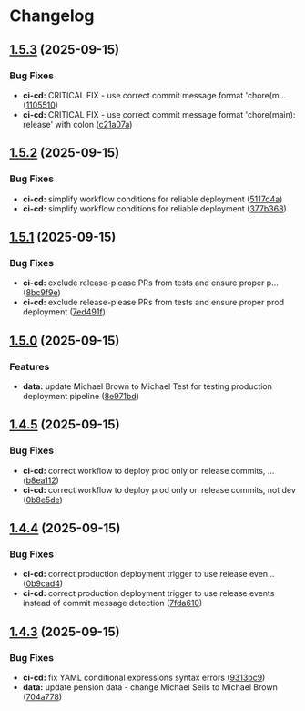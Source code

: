 # Changelog

## [1.5.3](https://github.com/vijayendra-mishra/azure-pension-demo/compare/v1.5.2...v1.5.3) (2025-09-15)


### Bug Fixes

* **ci-cd:** CRITICAL FIX - use correct commit message format 'chore(m… ([1105510](https://github.com/vijayendra-mishra/azure-pension-demo/commit/1105510027432473a91c94f45c6c933827669b41))
* **ci-cd:** CRITICAL FIX - use correct commit message format 'chore(main): release' with colon ([c21a07a](https://github.com/vijayendra-mishra/azure-pension-demo/commit/c21a07a508104d3b4983eb897020f259ce7d325a))

## [1.5.2](https://github.com/vijayendra-mishra/azure-pension-demo/compare/v1.5.1...v1.5.2) (2025-09-15)


### Bug Fixes

* **ci-cd:** simplify workflow conditions for reliable deployment ([5117d4a](https://github.com/vijayendra-mishra/azure-pension-demo/commit/5117d4a90712803639c3dd0d5a9e888d67a93d07))
* **ci-cd:** simplify workflow conditions for reliable deployment ([377b368](https://github.com/vijayendra-mishra/azure-pension-demo/commit/377b3681f8afb4382b9512c13742d41cbb7e7f13))

## [1.5.1](https://github.com/vijayendra-mishra/azure-pension-demo/compare/v1.5.0...v1.5.1) (2025-09-15)


### Bug Fixes

* **ci-cd:** exclude release-please PRs from tests and ensure proper p… ([8bc9f9e](https://github.com/vijayendra-mishra/azure-pension-demo/commit/8bc9f9e9b1f184bf00e05d0870accf963ac25c82))
* **ci-cd:** exclude release-please PRs from tests and ensure proper prod deployment ([7ed491f](https://github.com/vijayendra-mishra/azure-pension-demo/commit/7ed491f61aa2c67602b03197e7cddbd2ced8d503))

## [1.5.0](https://github.com/vijayendra-mishra/azure-pension-demo/compare/v1.4.5...v1.5.0) (2025-09-15)


### Features

* **data:** update Michael Brown to Michael Test for testing production deployment pipeline ([8e971bd](https://github.com/vijayendra-mishra/azure-pension-demo/commit/8e971bd27227fc86219a95bc43a4ced2fec6a3be))

## [1.4.5](https://github.com/vijayendra-mishra/azure-pension-demo/compare/v1.4.4...v1.4.5) (2025-09-15)


### Bug Fixes

* **ci-cd:** correct workflow to deploy prod only on release commits, … ([b8ea112](https://github.com/vijayendra-mishra/azure-pension-demo/commit/b8ea1126f3ccbf7c8298c589400348802acfa9f2))
* **ci-cd:** correct workflow to deploy prod only on release commits, not dev ([0b8e5de](https://github.com/vijayendra-mishra/azure-pension-demo/commit/0b8e5de30fef3b5f8755476a2554c168545f6c82))

## [1.4.4](https://github.com/vijayendra-mishra/azure-pension-demo/compare/v1.4.3...v1.4.4) (2025-09-15)


### Bug Fixes

* **ci-cd:** correct production deployment trigger to use release even… ([0b9cad4](https://github.com/vijayendra-mishra/azure-pension-demo/commit/0b9cad4f473cc2b96b4658d6a41b1b4cc2ed8026))
* **ci-cd:** correct production deployment trigger to use release events instead of commit message detection ([7fda610](https://github.com/vijayendra-mishra/azure-pension-demo/commit/7fda610e9d131b9ae9b589aaab860ce0eea62135))

## [1.4.3](https://github.com/vijayendra-mishra/azure-pension-demo/compare/v1.4.2...v1.4.3) (2025-09-15)


### Bug Fixes

* **ci-cd:** fix YAML conditional expressions syntax errors ([9313bc9](https://github.com/vijayendra-mishra/azure-pension-demo/commit/9313bc9dd4aaaa5f9c44f1f884ea98db39ffb705))
* **data:** update pension data - change Michael Seils to Michael Brown ([704a778](https://github.com/vijayendra-mishra/azure-pension-demo/commit/704a7782c6e6c447b83e59a6333bc4932d18aa42))
